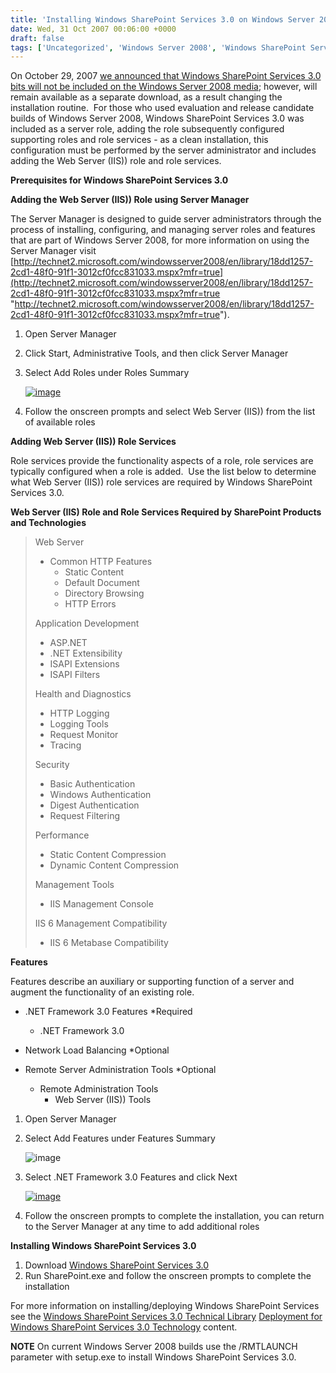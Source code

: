 ```yaml
---
title: 'Installing Windows SharePoint Services 3.0 on Windows Server 2008'
date: Wed, 31 Oct 2007 00:06:00 +0000
draft: false
tags: ['Uncategorized', 'Windows Server 2008', 'Windows SharePoint Services 3.0']
---
```


On October 29, 2007 [we announced that Windows SharePoint Services 3.0 bits will not be included on the Windows Server 2008 media](http://blogs.technet.com/windowsserver/archive/2007/10/29/windows-server-2008-and-windows-sharepoint-services-3-0-update.aspx); however, will remain available as a separate download, as a result changing the installation routine.  For those who used evaluation and release candidate builds of Windows Server 2008, Windows SharePoint Services 3.0 was included as a server role, adding the role subsequently configured supporting roles and role services - as a clean installation, this configuration must be performed by the server administrator and includes adding the Web Server (IIS)) role and role services.

**Prerequisites for Windows SharePoint Services 3.0**

**Adding the Web Server (IIS)) Role using Server Manager**

The Server Manager is designed to guide server administrators through the process of installing, configuring, and managing server roles and features that are part of Windows Server 2008, for more information on using the Server Manager visit [http://technet2.microsoft.com/windowsserver2008/en/library/18dd1257-2cd1-48f0-91f1-3012cf0fcc831033.mspx?mfr=true](http://technet2.microsoft.com/windowsserver2008/en/library/18dd1257-2cd1-48f0-91f1-3012cf0fcc831033.mspx?mfr=true "http://technet2.microsoft.com/windowsserver2008/en/library/18dd1257-2cd1-48f0-91f1-3012cf0fcc831033.mspx?mfr=true").

1.  Open Server Manager
2.  Click Start, Administrative Tools, and then click Server Manager
3.  Select Add Roles under Roles Summary
    
    [![image](https://msdnshared.blob.core.windows.net/media/TNBlogsFS/BlogFileStorage/blogs_technet/wbaer/WindowsLiveWriter/InstallingWindowsSh.0onWindowsServer2008_11BE3/image_thumb_7.png)](https://msdnshared.blob.core.windows.net/media/TNBlogsFS/BlogFileStorage/blogs_technet/wbaer/WindowsLiveWriter/InstallingWindowsSh.0onWindowsServer2008_11BE3/image_7.png)
    
4.  Follow the onscreen prompts and select Web Server (IIS)) from the list of available roles

**Adding Web Server (IIS)) Role Services**

Role services provide the functionality aspects of a role, role services are typically configured when a role is added.  Use the list below to determine what Web Server (IIS)) role services are required by Windows SharePoint Services 3.0.

**Web Server (IIS) Role and Role Services Required by SharePoint Products and Technologies**

> Web Server
> 
> *   Common HTTP Features
>     *   Static Content
>     *   Default Document
>     *   Directory Browsing
>     *   HTTP Errors
> 
> Application Development
> 
> *   ASP.NET
> *   .NET Extensibility
> *   ISAPI Extensions
> *   ISAPI Filters
> 
> Health and Diagnostics
> 
> *   HTTP Logging
> *   Logging Tools
> *   Request Monitor
> *   Tracing
> 
> Security
> 
> *   Basic Authentication
> *   Windows Authentication
> *   Digest Authentication
> *   Request Filtering
> 
> Performance
> 
> *   Static Content Compression
> *   Dynamic Content Compression
> 
> Management Tools
> 
> *   IIS Management Console
> 
> IIS 6 Management Compatibility
> 
> *   IIS 6 Metabase Compatibility

**Features**

Features describe an auxiliary or supporting function of a server and augment the functionality of an existing role.

*   .NET Framework 3.0 Features \*Required
    *   .NET Framework 3.0

*   Network Load Balancing \*Optional

*   Remote Server Administration Tools \*Optional
    *   Remote Administration Tools
        *   Web Server (IIS)) Tools

1.  Open Server Manager
2.  Select Add Features under Features Summary
    
    ![image](https://msdnshared.blob.core.windows.net/media/TNBlogsFS/BlogFileStorage/blogs_technet/wbaer/WindowsLiveWriter/InstallingWindowsSh.0onWindowsServer2008_11BE3/image_thumb_6.png)
    
3.  Select .NET Framework 3.0 Features and click Next
    
    [![image](https://msdnshared.blob.core.windows.net/media/TNBlogsFS/BlogFileStorage/blogs_technet/wbaer/WindowsLiveWriter/InstallingWindowsSh.0onWindowsServer2008_11BE3/image_thumb_9.png)](https://msdnshared.blob.core.windows.net/media/TNBlogsFS/BlogFileStorage/blogs_technet/wbaer/WindowsLiveWriter/InstallingWindowsSh.0onWindowsServer2008_11BE3/image_9.png)
    
4.  Follow the onscreen prompts to complete the installation, you can return to the Server Manager at any time to add additional roles

**Installing Windows SharePoint Services 3.0**

1.  Download [Windows SharePoint Services 3.0](http://www.microsoft.com/downloads/details.aspx?familyid=D51730B5-48FC-4CA2-B454-8DC2CAF93951&displaylang=en)
2.  Run SharePoint.exe and follow the onscreen prompts to complete the installation

For more information on installing/deploying Windows SharePoint Services see the [Windows SharePoint Services 3.0 Technical Library](http://technet2.microsoft.com/windowsserver/WSS/en/library/700c3d60-f394-4ca9-a6d8-ab597fc3c31b1033.mspx) [Deployment for Windows SharePoint Services 3.0 Technology](http://technet2.microsoft.com/windowsserver/WSS/en/library/1f505e96-60e2-41ac-bf5d-9739105f047c1033.mspx?mfr=true) content.

**NOTE** On current Windows Server 2008 builds use the /RMTLAUNCH parameter with setup.exe to install Windows SharePoint Services 3.0.